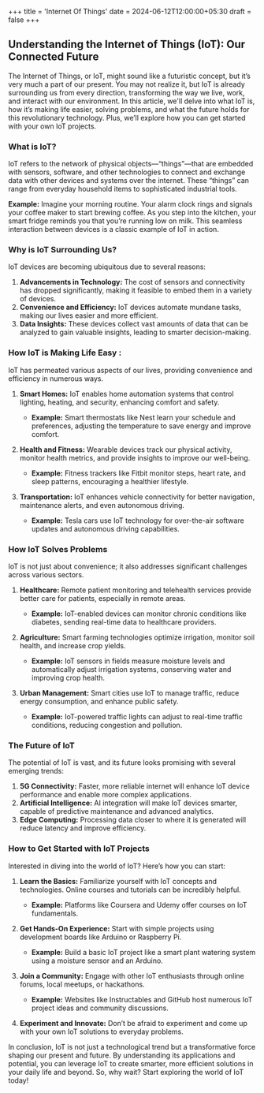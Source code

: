 +++
title = 'Internet Of Things'
date = 2024-06-12T12:00:00+05:30
draft = false
+++

## Understanding the Internet of Things (IoT): Our Connected Future

The Internet of Things, or IoT, might sound like a futuristic concept, but it’s very much a part of our present. You may not realize it, but IoT is already surrounding us from every direction, transforming the way we live, work, and interact with our environment. In this article, we'll delve into what IoT is, how it’s making life easier, solving problems, and what the future holds for this revolutionary technology. Plus, we’ll explore how you can get started with your own IoT projects.

### What is IoT?

IoT refers to the network of physical objects—“things”—that are embedded with sensors, software, and other technologies to connect and exchange data with other devices and systems over the internet. These “things” can range from everyday household items to sophisticated industrial tools.

**Example:** Imagine your morning routine. Your alarm clock rings and signals your coffee maker to start brewing coffee. As you step into the kitchen, your smart fridge reminds you that you’re running low on milk. This seamless interaction between devices is a classic example of IoT in action.



### Why is IoT Surrounding Us?

IoT devices are becoming ubiquitous due to several reasons:

1. **Advancements in Technology:** The cost of sensors and connectivity has dropped significantly, making it feasible to embed them in a variety of devices.
2. **Convenience and Efficiency:** IoT devices automate mundane tasks, making our lives easier and more efficient.
3. **Data Insights:** These devices collect vast amounts of data that can be analyzed to gain valuable insights, leading to smarter decision-making.

### How IoT is Making Life Easy :

IoT has permeated various aspects of our lives, providing convenience and efficiency in numerous ways.

1. **Smart Homes:** IoT enables home automation systems that control lighting, heating, and security, enhancing comfort and safety.
   - **Example:** Smart thermostats like Nest learn your schedule and preferences, adjusting the temperature to save energy and improve comfort.
   
2. **Health and Fitness:** Wearable devices track our physical activity, monitor health metrics, and provide insights to improve our well-being.
   - **Example:** Fitness trackers like Fitbit monitor steps, heart rate, and sleep patterns, encouraging a healthier lifestyle.

3. **Transportation:** IoT enhances vehicle connectivity for better navigation, maintenance alerts, and even autonomous driving.
   - **Example:** Tesla cars use IoT technology for over-the-air software updates and autonomous driving capabilities.

### How IoT Solves Problems

IoT is not just about convenience; it also addresses significant challenges across various sectors.

1. **Healthcare:** Remote patient monitoring and telehealth services provide better care for patients, especially in remote areas.
   - **Example:** IoT-enabled devices can monitor chronic conditions like diabetes, sending real-time data to healthcare providers.

2. **Agriculture:** Smart farming technologies optimize irrigation, monitor soil health, and increase crop yields.
   - **Example:** IoT sensors in fields measure moisture levels and automatically adjust irrigation systems, conserving water and improving crop health.

3. **Urban Management:** Smart cities use IoT to manage traffic, reduce energy consumption, and enhance public safety.
   - **Example:** IoT-powered traffic lights can adjust to real-time traffic conditions, reducing congestion and pollution.

### The Future of IoT

The potential of IoT is vast, and its future looks promising with several emerging trends:

1. **5G Connectivity:** Faster, more reliable internet will enhance IoT device performance and enable more complex applications.
2. **Artificial Intelligence:** AI integration will make IoT devices smarter, capable of predictive maintenance and advanced analytics.
3. **Edge Computing:** Processing data closer to where it is generated will reduce latency and improve efficiency.

### How to Get Started with IoT Projects

Interested in diving into the world of IoT? Here’s how you can start:

1. **Learn the Basics:** Familiarize yourself with IoT concepts and technologies. Online courses and tutorials can be incredibly helpful.
   - **Example:** Platforms like Coursera and Udemy offer courses on IoT fundamentals.

2. **Get Hands-On Experience:** Start with simple projects using development boards like Arduino or Raspberry Pi.
   - **Example:** Build a basic IoT project like a smart plant watering system using a moisture sensor and an Arduino.

3. **Join a Community:** Engage with other IoT enthusiasts through online forums, local meetups, or hackathons.
   - **Example:** Websites like Instructables and GitHub host numerous IoT project ideas and community discussions.

4. **Experiment and Innovate:** Don’t be afraid to experiment and come up with your own IoT solutions to everyday problems.

In conclusion, IoT is not just a technological trend but a transformative force shaping our present and future. By understanding its applications and potential, you can leverage IoT to create smarter, more efficient solutions in your daily life and beyond. So, why wait? Start exploring the world of IoT today!
